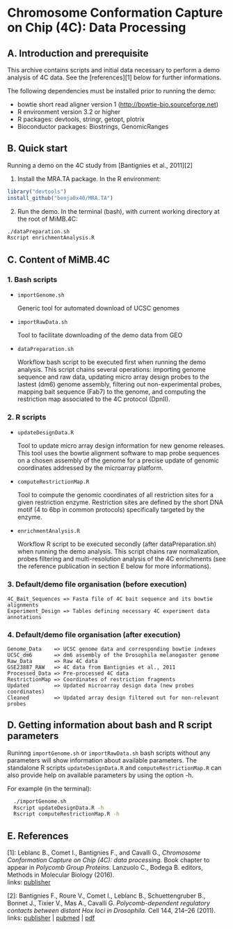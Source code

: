 Chromosome Conformation Capture on Chip (4C): Data Processing
================================================================================

## A. Introduction and prerequisite ##

This archive contains scripts and initial data necessary to perform a demo
analysis of 4C data. See the [references][1] below for
further informations.

The following dependencies must be installed prior to running the demo:

  - bowtie short read aligner version 1 (http://bowtie-bio.sourceforge.net)
  - R environment version 3.2 or higher
  - R packages: devtools, stringr, getopt, plotrix
  - Bioconductor packages: Biostrings, GenomicRanges

## B. Quick start ##

Running a demo on the 4C study from [Bantignies et al., 2011][2]

1. Install the MRA.TA package. In the R environment:

```R
library("devtools")
install_github("benja0x40/MRA.TA")
```

2. Run the demo. In the terminal (bash), with current working directory at the
root of MiMB.4C:

```bash
./dataPreparation.sh
Rscript enrichmentAnalysis.R
```

## C. Content of MiMB.4C ##

### 1. Bash scripts ###

  * `importGenome.sh`
  
    Generic tool for automated download of UCSC genomes
  
  * `importRawData.sh`
  
    Tool to facilitate downloading of the demo data from GEO
  
  * `dataPreparation.sh`
  
    Workflow bash script to be executed first when running the demo analysis.
    This script chains several operations:
    importing genome sequence and raw data, updating micro array design probes
    to the lastest (dm6) genome assembly, filtering out non-experimental probes,
    mapping bait sequence (Fab7) to the genome, and computing the restriction
    map associated to the 4C protocol (DpnII).
  
### 2. R scripts ###

  * `updateDesignData.R`
  
    Tool to update micro array design information for new genome releases. This
    tool uses the bowtie alignment software to map probe sequences on a chosen
    assembly of the genome for a precise update of genomic coordinates
    addressed by the microarray platform.
    
  * `computeRestrictionMap.R`
  
    Tool to compute the genomic coordinates of all restriction sites for a given
    restriction enzyme. Restriction sites are defined by the short DNA motif
    (4 to 6bp in common protocols) specifically targeted by the enzyme.
  
  * `enrichmentAnalysis.R`
  
    Workflow R script to be executed secondly (after dataPreparation.sh) when
    running the demo analysis.
    This script chains raw normalization, probes filtering and multi-resolution
    analysis of the 4C enrichments (see the reference publication in section E
    below for more informations).
  
### 3. Default/demo file organisation (before execution) ###

    4C_Bait_Sequences => Fasta file of 4C bait sequence and its bowtie alignments
    Experiment_Design => Tables defining necessary 4C experiment data annotations

### 4. Default/demo file organisation (after execution) ###

    Genome_Data    => UCSC genome data and corresponding bowtie indexes
    UCSC_dm6       => dm6 assembly of the Drosophila melanogaster genome
    Raw_Data       => Raw 4C data
    GSE23887_RAW   => 4C data from Bantignies et al., 2011
    Processed_Data => Pre-processed 4C data
    RestrictionMap => Coordinates of restriction fragments
    Updated        => Updated microarray design data (new probes coordinates)
    Cleaned        => Updated array design filtered out for non-relevant probes

## D. Getting information about bash and R script parameters ##

Runinng `importGenome.sh` or `importRawData.sh` bash scripts without any
parameters will show information about available parameters.
The standalone R scripts `updateDesignData.R` and `computeRestrictionMap.R` can
also provide help on available parameters by using the option -h.

For example (in the terminal):

```bash
  ./importGenome.sh
  Rscript updateDesignData.R -h
  Rscript computeRestrictionMap.R -h
```

## E. References ##

[1]: Leblanc B., Comet I., Bantignies F., and Cavalli G., *Chromosome Conformation Capture on Chip (4C): data processing.* Book chapter to appear in *Polycomb Group Proteins.* Lanzuolo C., Bodega B. editors, Methods in Molecular Biology (2016).  
links: [publisher](https://www.springer.com/gp/book/9781493963782)

[2]: Bantignies F., Roure V., Comet I., Leblanc B., Schuettengruber B., Bonnet J., Tixier V., Mas A., Cavalli G. *Polycomb-dependent regulatory contacts between distant Hox loci in Drosophila.* Cell 144, 214–26 (2011).  
links: [publisher](http://dx.doi.org/10.1016/j.cell.2010.12.026) | [pubmed](https://www.ncbi.nlm.nih.gov/pubmed/21241892) | [pdf](https://www.researchgate.net/publication/49762071_Polycomb-Dependent_Regulatory_Contacts_between_Distant_Hox_Loci_in_Drosophila)
